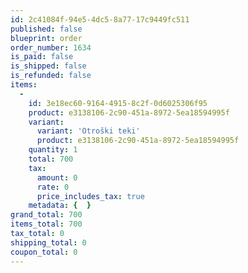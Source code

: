 ```yaml
---
id: 2c41084f-94e5-4dc5-8a77-17c9449fc511
published: false
blueprint: order
order_number: 1634
is_paid: false
is_shipped: false
is_refunded: false
items:
  -
    id: 3e18ec60-9164-4915-8c2f-0d6025306f95
    product: e3138106-2c90-451a-8972-5ea18594995f
    variant:
      variant: 'Otroški teki'
      product: e3138106-2c90-451a-8972-5ea18594995f
    quantity: 1
    total: 700
    tax:
      amount: 0
      rate: 0
      price_includes_tax: true
    metadata: {  }
grand_total: 700
items_total: 700
tax_total: 0
shipping_total: 0
coupon_total: 0
---
```

